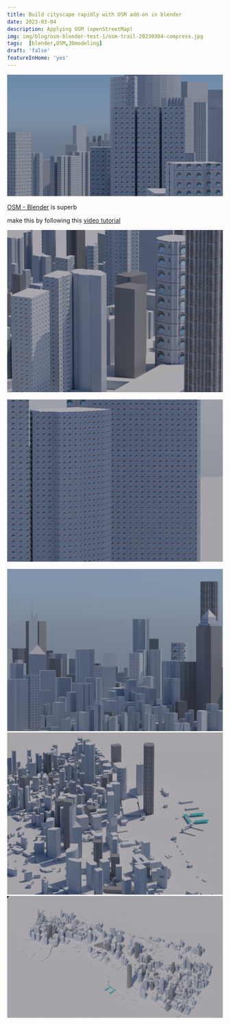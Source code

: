 ```yaml
---
title: Build cityscape rapidly with OSM add-on in blender
date: 2023-03-04
description: Applying OSM (openStreetMap)
img: img/blog/osm-blender-test-1/osm-trail-20230304-compress.jpg
tags:  [blender,OSM,3Dmodeling]
draft: 'false'
featureInHome: 'yes'
---
```


![label](/img/blog/osm-blender-test-1/osm-trail-20230304-compress.jpg)  

[OSM - Blender](https://prochitecture.gumroad.com/l/blender-osm) is superb

make this by following this [video tutorial](https://www.youtube.com/watch?v=IX2gOPm5YIA)

![label](/img/blog/osm-blender-test-1/osm-trail-20230304-5.jpg)   


![label](/img/blog/osm-blender-test-1/osm-trail-20230304-2.jpg)  

![label](/img/blog/osm-blender-test-1/osm-trail-20230304-3.jpg)   
![label](/img/blog/osm-blender-test-1/osm-trail-20230304-4.jpg)   
![Alt text](/img/blog/osm-blender-test-1/osm-trail-20230304-overview-compress.jpg)